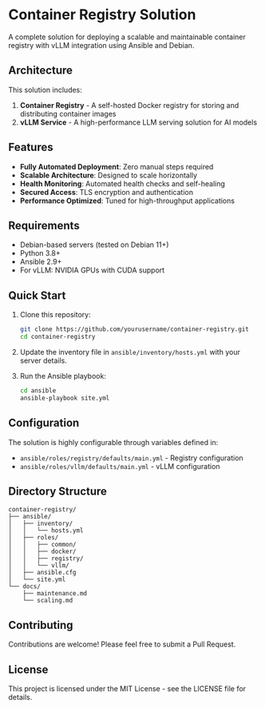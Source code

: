 # Container Registry Solution

A complete solution for deploying a scalable and maintainable container registry with vLLM integration using Ansible and Debian.

## Architecture

This solution includes:

1. **Container Registry** - A self-hosted Docker registry for storing and distributing container images
2. **vLLM Service** - A high-performance LLM serving solution for AI models

## Features

- **Fully Automated Deployment**: Zero manual steps required
- **Scalable Architecture**: Designed to scale horizontally
- **Health Monitoring**: Automated health checks and self-healing
- **Secured Access**: TLS encryption and authentication
- **Performance Optimized**: Tuned for high-throughput applications

## Requirements

- Debian-based servers (tested on Debian 11+)
- Python 3.8+
- Ansible 2.9+
- For vLLM: NVIDIA GPUs with CUDA support

## Quick Start

1. Clone this repository:
   ```bash
   git clone https://github.com/yourusername/container-registry.git
   cd container-registry
   ```

2. Update the inventory file in `ansible/inventory/hosts.yml` with your server details.

3. Run the Ansible playbook:
   ```bash
   cd ansible
   ansible-playbook site.yml
   ```

## Configuration

The solution is highly configurable through variables defined in:

- `ansible/roles/registry/defaults/main.yml` - Registry configuration
- `ansible/roles/vllm/defaults/main.yml` - vLLM configuration

## Directory Structure

```
container-registry/
├── ansible/
│   ├── inventory/
│   │   └── hosts.yml
│   ├── roles/
│   │   ├── common/
│   │   ├── docker/
│   │   ├── registry/
│   │   └── vllm/
│   ├── ansible.cfg
│   └── site.yml
└── docs/
    ├── maintenance.md
    └── scaling.md
```

## Contributing

Contributions are welcome! Please feel free to submit a Pull Request.

## License

This project is licensed under the MIT License - see the LICENSE file for details.